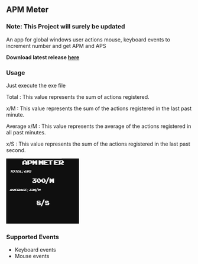 ## APM Meter

### Note: This Project will surely be updated

An app for global windows user actions mouse, keyboard events to increment number and get APM and APS

**Download latest release [here](https://github.com/Shimrockx/APM-Meter/releases/latest)**


### Usage

Just execute the exe file

Total : This value represents the sum of actions registered.

x/M : This value represents the sum of the actions registered in the last past minute.

Average x/M : This value represents the average of the actions registered in all past minutes.

x/S : This value represents the sum of the actions registered in the last past second.

![alt tag](https://raw.githubusercontent.com/Shimrockx/APM-Meter/master/docs/CAPTURE.png)

### Supported Events

* Keyboard events
* Mouse events
